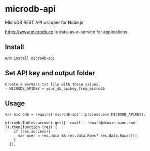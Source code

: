 # microdb-api

MicroDB REST API wrapper for Node.js



https://www.microdb.co is data-as-a-service for applications.

## Install
    npm install microdb-api

## Set API key and output folder
    Create a envVars.txt file with these values. 
    - MICRODB_APIKEY = your_db_apikey_from_microdb
    

## Usage
    var microdb = require('microdb-api')(process.env.MICRODB_APIKEY);
  
    microdb.Tables.account.get({ 'email': 'email@domain_name.com' }).then(function (res) {
        if (res.success){
          var user = res.data && res.data.Rows? res.data.Rows:[];
        }
      });
